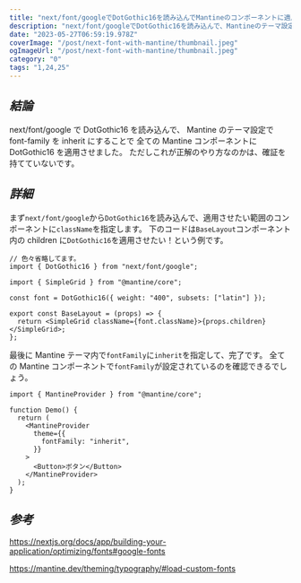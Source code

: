 ```yaml
---
title: "next/font/googleでDotGothic16を読み込んでMantineのコンポーネントに適用する"
description: "next/font/googleでDotGothic16を読み込んで、Mantineのテーマ設定でfont-familyをinheritにした"
date: "2023-05-27T06:59:19.978Z"
coverImage: "/post/next-font-with-mantine/thumbnail.jpeg"
ogImageUrl: "/post/next-font-with-mantine/thumbnail.jpeg"
category: "0"
tags: "1,24,25"
---
```


## _結論_

next/font/google で DotGothic16 を読み込んで、
Mantine のテーマ設定で font-family を inherit にすることで
全ての Mantine コンポーネントに DotGothic16 を適用させました。
ただしこれが正解のやり方なのかは、確証を持てていないです。

## _詳細_

まず`next/font/google`から`DotGothic16`を読み込んで、適用させたい範囲のコンポーネントに`className`を指定します。
下のコードは`BaseLayout`コンポーネント内の children に`DotGothic16`を適用させたい！という例です。

```tsx
// 色々省略してます。
import { DotGothic16 } from "next/font/google";

import { SimpleGrid } from "@mantine/core";

const font = DotGothic16({ weight: "400", subsets: ["latin"] });

export const BaseLayout = (props) => {
  return <SimpleGrid className={font.className}>{props.children}</SimpleGrid>;
};
```

最後に Mantine テーマ内で`fontFamily`に`inherit`を指定して、完了です。
全ての Mantine コンポーネントで`fontFamily`が設定されているのを確認できるでしょう。

```tsx
import { MantineProvider } from "@mantine/core";

function Demo() {
  return (
    <MantineProvider
      theme={{
        fontFamily: "inherit",
      }}
    >
      <Button>ボタン</Button>
    </MantineProvider>
  );
}
```

## _参考_

https://nextjs.org/docs/app/building-your-application/optimizing/fonts#google-fonts

https://mantine.dev/theming/typography/#load-custom-fonts
